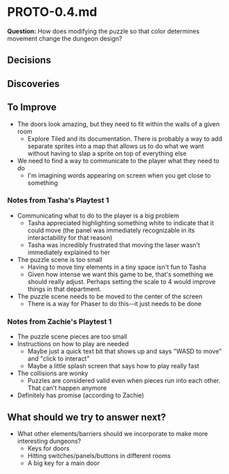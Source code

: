 # PROTO-0.4.md

**Question:** How does modifying the puzzle so that color determines movement change the dungeon design?

## Decisions

## Discoveries

## To Improve

* The doors look amazing, but they need to fit within the walls of a given room
	* Explore Tiled and its documentation. There is probably a way to add separate sprites into a map that allows us to do what we want without having to slap a sprite on top of everything else
* We need to find a way to communicate to the player what they need to do
	* I'm imagining words appearing on screen when you get close to something

### Notes from Tasha's Playtest 1

* Communicating what to do to the player is a big problem
	* Tasha appreciated highlighting something white to indicate that it could move (the panel was immediately recognizable in its interactability for that reason)
	* Tasha was incredibly frustrated that moving the laser wasn't immediately explained to her
* The puzzle scene is too small
	* Having to move tiny elements in a tiny space isn't fun to Tasha
	* Given how intense we want this game to be, that's something we should really adjust. Perhaps setting the scale to 4 would improve things in that department.
* The puzzle scene needs to be moved to the center of the screen
	* There is a way for Phaser to do this--it just needs to be done

### Notes from Zachie's Playtest 1

* The puzzle scene pieces are too small
* Instructions on how to play are needed
	* Maybe just a quick text bit that shows up and says "WASD to move" and "click to interact"
	* Maybe a little splash screen that says how to play really fast
* The collisions are wonky
	* Puzzles are considered valid even when pieces run into each other. That can't happen anymore
* Definitely has promise (according to Zachie)

## What should we try to answer next?

* What other elements/barriers should we incorporate to make more interesting dungeons?
	* Keys for doors
	* Hitting switches/panels/buttons in different rooms
	* A big key for a main door